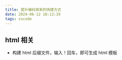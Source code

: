 ```yaml
---
title: 提升编码效率的快捷方式
date: 2024-06-12 18:13:19
tags: vscode
---
```


## html 相关

- 构建 html 后缀文件，输入！回车，即可生成 html 模板
